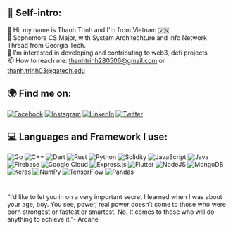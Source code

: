 ## 💫 Self-intro:
👋 Hi, my name is Thanh Trinh and I'm from Vietnam 🇻🇳<br>🐝 Sophomore CS Major, with System Architechture and Info Network Thread from Georgia Tech.<br>👀 I’m interested in developing and contributing to web3, defi projects<br>📫 How to reach me: thanhtrinh280506@gmail.com or thanh.trinh03@gatech.edu


## 🌍 Find me on:
[![Facebook](https://img.shields.io/badge/Facebook-%231877F2.svg?logo=Facebook&logoColor=white)](https://facebook.com/giathanh.trinh.79) [![Instagram](https://img.shields.io/badge/Instagram-%23E4405F.svg?logo=Instagram&logoColor=white)](https://instagram.com/trinh.gthanh) [![LinkedIn](https://img.shields.io/badge/LinkedIn-%230077B5.svg?logo=linkedin&logoColor=white)](https://linkedin.com/in/thanhtrinh03) [![Twitter](https://img.shields.io/badge/Twitter-%231DA1F2.svg?logo=Twitter&logoColor=white)](https://twitter.com/ThanhTr03) 

## 💻 Languages and Framework I use:
![Go](https://img.shields.io/badge/go-%2300ADD8.svg?style=for-the-badge&logo=go&logoColor=white) ![C++](https://img.shields.io/badge/c++-%2300599C.svg?style=for-the-badge&logo=c%2B%2B&logoColor=white) ![Dart](https://img.shields.io/badge/dart-%230175C2.svg?style=for-the-badge&logo=dart&logoColor=white) ![Rust](https://img.shields.io/badge/rust-%23000000.svg?style=for-the-badge&logo=rust&logoColor=white) ![Python](https://img.shields.io/badge/python-3670A0?style=for-the-badge&logo=python&logoColor=ffdd54) ![Solidity](https://img.shields.io/badge/Solidity-%23363636.svg?style=for-the-badge&logo=solidity&logoColor=white) ![JavaScript](https://img.shields.io/badge/javascript-%23323330.svg?style=for-the-badge&logo=javascript&logoColor=%23F7DF1E) ![Java](https://img.shields.io/badge/java-%23ED8B00.svg?style=for-the-badge&logo=java&logoColor=white) ![Firebase](https://img.shields.io/badge/firebase-%23039BE5.svg?style=for-the-badge&logo=firebase) ![Google Cloud](https://img.shields.io/badge/Google%20Cloud-%234285F4.svg?style=for-the-badge&logo=google-cloud&logoColor=white) ![Express.js](https://img.shields.io/badge/express.js-%23404d59.svg?style=for-the-badge&logo=express&logoColor=%2361DAFB) ![Flutter](https://img.shields.io/badge/Flutter-%2302569B.svg?style=for-the-badge&logo=Flutter&logoColor=white) ![NodeJS](https://img.shields.io/badge/node.js-6DA55F?style=for-the-badge&logo=node.js&logoColor=white) ![MongoDB](https://img.shields.io/badge/MongoDB-%234ea94b.svg?style=for-the-badge&logo=mongodb&logoColor=white) ![Keras](https://img.shields.io/badge/Keras-%23D00000.svg?style=for-the-badge&logo=Keras&logoColor=white) ![NumPy](https://img.shields.io/badge/numpy-%23013243.svg?style=for-the-badge&logo=numpy&logoColor=white) ![TensorFlow](https://img.shields.io/badge/TensorFlow-%23FF6F00.svg?style=for-the-badge&logo=TensorFlow&logoColor=white) ![Pandas](https://img.shields.io/badge/pandas-%23150458.svg?style=for-the-badge&logo=pandas&logoColor=white)

# 
“I’d like to let you in on a very important secret I learned when I was about your age, boy. You see, power, real power doesn’t come to those who were born strongest or fastest or smartest. No. It comes to those who will do anything to achieve it.”- Arcane

<!-- Proudly created with GPRM ( https://gprm.itsvg.in ) -->
